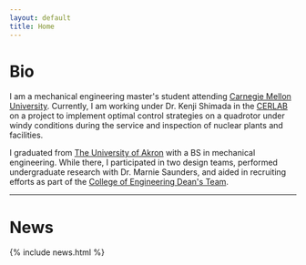 ```yaml
---
layout: default
title: Home
---
```


# Bio

I am a mechanical engineering master's student attending [Carnegie Mellon University](https://www.cmu.edu/).
Currently, I am working under Dr. Kenji Shimada in the [CERLAB](http://www.andrew.cmu.edu/user/shimada/index.htm) on a project to implement optimal control strategies on a quadrotor under windy conditions during the service and inspection of nuclear plants and facilities.

I graduated from [The University of Akron](https://uakron.edu/) with a BS in mechanical engineering. 
While there, I participated in two design teams, performed undergraduate research with Dr. Marnie Saunders, and aided in recruiting efforts as part of the [College of Engineering Dean's Team](https://www.uakron.edu/engineering/academics/undergraduate/deans-team/18-19/).

---

# News

{% include news.html %}